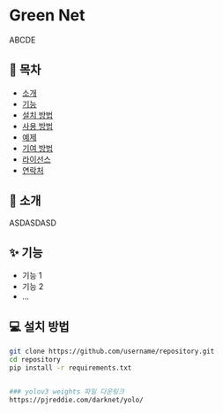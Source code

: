 # Green Net

ABCDE

## 📌 목차

- [소개](#소개)
- [기능](#기능)
- [설치 방법](#설치-방법)
- [사용 방법](#사용-방법)
- [예제](#예제)
- [기여 방법](#기여-방법)
- [라이선스](#라이선스)
- [연락처](#연락처)

## 👋 소개

ASDASDASD

## ✨ 기능

- 기능 1
- 기능 2
- ...
  
## 💻 설치 방법

```bash
git clone https://github.com/username/repository.git
cd repository
pip install -r requirements.txt


### yolov3 weights 파일 다운링크
https://pjreddie.com/darknet/yolo/

